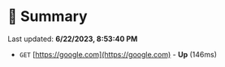 # 📖 Summary
Last updated: **6/22/2023, 8:53:40 PM**

- `GET` [https://google.com](https://google.com) - **Up** (146ms)
